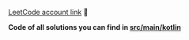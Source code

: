 [LeetCode account link](https://leetcode.com/sunR13E/)  🔗

**Code of all solutions you can find in [src/main/kotlin](https://github.com/SunR13E/sunR13E-leetcode/tree/master/src/main/kotlin)**
